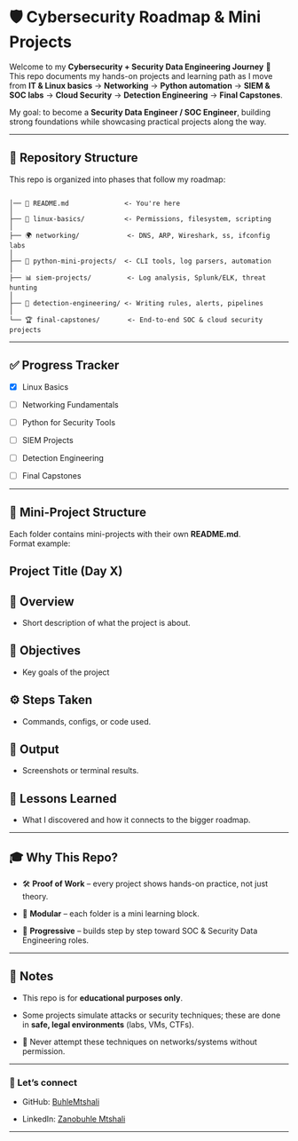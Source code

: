 # 🛡️ Cybersecurity Roadmap & Mini Projects

Welcome to my **Cybersecurity + Security Data Engineering Journey** 🚀  
This repo documents my hands-on projects and learning path as I move from **IT & Linux basics** → **Networking** → **Python automation** → **SIEM & SOC labs** → **Cloud Security** → **Detection Engineering** → **Final Capstones**.  

My goal: to become a **Security Data Engineer / SOC Engineer**, building strong foundations while showcasing practical projects along the way.  

---

## 📂 Repository Structure

This repo is organized into phases that follow my roadmap:

``` 

│── 📖 README.md              <- You're here
│
├── 🐧 linux-basics/          <- Permissions, filesystem, scripting
│
├── 🌍 networking/            <- DNS, ARP, Wireshark, ss, ifconfig labs
│
├── 🐍 python-mini-projects/  <- CLI tools, log parsers, automation
│
├── 📊 siem-projects/         <- Log analysis, Splunk/ELK, threat hunting
│
├── 🚨 detection-engineering/ <- Writing rules, alerts, pipelines
│
└── 🏆 final-capstones/       <- End-to-end SOC & cloud security projects

```
---

## ✅ Progress Tracker

- [x] Linux Basics  

- [ ] Networking Fundamentals 

- [ ] Python for Security Tools  

- [ ] SIEM Projects  

- [ ] Detection Engineering  

- [ ] Final Capstones  

---

## 🧪 Mini-Project Structure

Each folder contains mini-projects with their own **README.md**.  
Format example:

## Project Title (Day X)

## 📌 Overview

- Short description of what the project is about.

## 🎯 Objectives

- Key goals of the project

## ⚙️ Steps Taken

- Commands, configs, or code used.

## 📸 Output

- Screenshots or terminal results.

## 📝 Lessons Learned

- What I discovered and how it connects to the bigger roadmap.


---

## 🎓 Why This Repo?

- 🛠️ **Proof of Work** – every project shows hands-on practice, not just theory.  

- 🧩 **Modular** – each folder is a mini learning block.  

- 🚀 **Progressive** – builds step by step toward SOC & Security Data Engineering roles.  

---

## 📢 Notes

- This repo is for **educational purposes only**.  

- Some projects simulate attacks or security techniques; these are done in **safe, legal environments** (labs, VMs, CTFs). 

- 🚫 Never attempt these techniques on networks/systems without permission.  

---

### 🌟 Let’s connect

- GitHub: [BuhleMtshali](https://github.com/BuhleMtshali)  

- LinkedIn: [Zanobuhle Mtshali](https://www.linkedin.com/in/zanobuhle-mtshali-2a6496210/)  

---
